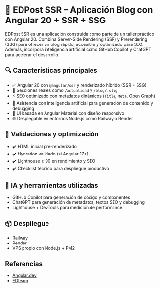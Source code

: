 # 🚀 EDPost SSR – Aplicación Blog con Angular 20 + SSR + SSG

EDPost SSR es una aplicación construida como parte de un taller práctico con Angular 20. Combina Server-Side Rendering (SSR) y Prerendering (SSG) para ofrecer un blog rápido, accesible y optimizado para SEO. Además, incorpora inteligencia artificial como GitHub Copilot y ChatGPT para acelerar el desarrollo.

## 🔍 Características principales

- ✅ Angular 20 con `@angular/ssr` y renderizado híbrido (SSR + SSG)
- 📰 Secciones reales como `/actualidad` y `/blog/:slug`
- ⚡ SEO optimizado con metadatos dinámicos (`Title`, `Meta`, Open Graph)
- 🤖 Asistencia con inteligencia artificial para generación de contenido y debugging
- 🎨 UI basada en Angular Material con diseño responsivo
- 🌐 Desplegable en entornos Node.js como Railway o Render

## 🧪 Validaciones y optimización

- ✔️ HTML inicial pre-renderizado
- ✔️ Hydration validado (si Angular 17+)
- ✔️ Lighthouse ≥ 90 en rendimiento y SEO
- ✔️ Checklist técnico para despliegue productivo

## 🤖 IA y herramientas utilizadas

- GitHub Copilot para generación de código y componentes
- ChatGPT para generación de metadatos, textos SEO y debugging
- Lighthouse + DevTools para medición de performance

## 📦 Despliegue

- Railway
- Render
- VPS propio con Node.js + PM2

## Referencias

- [Angular.dev](https://angular.dev)
- [EDteam](https://ed.team)
